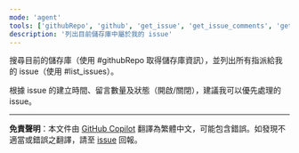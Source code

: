 ```yaml
---
mode: 'agent'
tools: ['githubRepo', 'github', 'get_issue', 'get_issue_comments', 'get_me', 'list_issues']
description: '列出目前儲存庫中屬於我的 issue'
---
```


搜尋目前的儲存庫（使用 #githubRepo 取得儲存庫資訊），並列出所有指派給我的 issue（使用 #list_issues）。

根據 issue 的建立時間、留言數量及狀態（開啟/關閉），建議我可以優先處理的 issue。

---

**免責聲明**：本文件由 [GitHub Copilot](https://docs.github.com/copilot/about-github-copilot/what-is-github-copilot) 翻譯為繁體中文，可能包含錯誤。如發現不適當或錯誤之翻譯，請至 [issue](../../issues) 回報。
